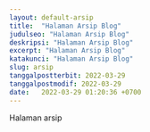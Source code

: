 ```yaml
---
layout: default-arsip
title:  "Halaman Arsip Blog"
judulseo: "Halaman Arsip Blog"
deskripsi: "Halaman Arsip Blog"
excerpt: "Halaman Arsip Blog"
katakunci: "Halaman Arsip Blog"
slug: arsip
tanggalpostterbit: 2022-03-29 
tanggalpostmodif: 2022-03-29
date:   2022-03-29 01:20:36 +0700
---
```


Halaman arsip